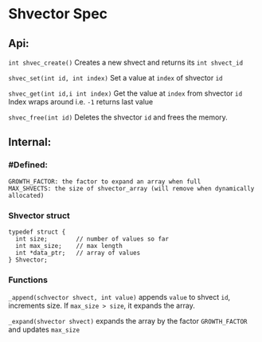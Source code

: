 # Shvector Spec

## Api:
`int shvec_create()`
Creates a new shvect and returns its `int shvect_id`

`shvec_set(int id, int index)`
Set a value at `index` of shvector `id`

`shvec_get(int id,i int index)`
Get the value at `index` from shvector `id`
Index wraps around i.e. `-1` returns last value

`shvec_free(int id)`
Deletes the shvector `id` and frees the memory.

## Internal:
### #Defined:
```
GROWTH_FACTOR: the factor to expand an array when full
MAX_SHVECTS: the size of shvector_array (will remove when dynamically allocated)
```

### Shvector struct
```
typedef struct {
  int size;        // number of values so far
  int max_size;    // max length
  int *data_ptr;   // array of values
} Shvector;
```

### Functions
`_append(schvector shvect, int value)`
appends `value` to shvect `id`, increments size. If `max_size > size`, it expands the array.

`_expand(shvector shvect)`
expands the array by the factor `GROWTH_FACTOR` and updates `max_size`
